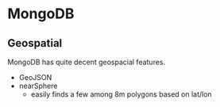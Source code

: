 # MongoDB

## Geospatial

MongoDB has quite decent geospacial features.

- GeoJSON
- nearSphere
  - easily finds a few among 8m polygons based on lat/lon
